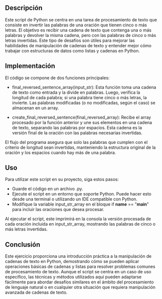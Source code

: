 ## Descripción

Este script de Python se centra en una tarea de procesamiento de texto que consiste en invertir las palabras de una oración que tienen cinco o más letras. El objetivo es recibir una cadena de texto que contenga una o más palabras y devolver la misma cadena, pero con las palabras de cinco o más letras invertidas. Este tipo de desafíos son útiles para mejorar las habilidades de manipulación de cadenas de texto y entender mejor cómo trabajar con estructuras de datos como listas y cadenas en Python.

## Implementación

El código se compone de dos funciones principales:

* final_reversed_sentence_array(input_str): Esta función toma una cadena de texto como entrada y la divide en palabras. Luego, verifica la longitud de cada palabra; si una palabra tiene cinco o más letras, la invierte. Las palabras modificadas (o no modificadas, según el caso) se almacenan en un array.

* create_final_reversed_sentence(final_reversed_array): Recibe el array procesado por la función anterior y une sus elementos en una cadena de texto, separando las palabras por espacios. Esta cadena es la versión final de la oración con las palabras necesarias invertidas.

El flujo del programa asegura que solo las palabras que cumplen con el criterio de longitud sean invertidas, manteniendo la estructura original de la oración y los espacios cuando hay más de una palabra.

## Uso

Para utilizar este script en su proyecto, siga estos pasos:

* Guarde el código en un archivo .py.
* Ejecute el script en un entorno que soporte Python. Puede hacer esto desde una terminal o utilizando un IDE compatible con Python.
* Modifique la variable input_str_array en el bloque if __name__ == "__main__" para incluir las oraciones que desea procesar.

Al ejecutar el script, este imprimirá en la consola la versión procesada de cada oración incluida en input_str_array, mostrando las palabras de cinco o más letras invertidas.

## Conclusión

Este ejercicio proporciona una introducción práctica a la manipulación de cadenas de texto en Python, demostrando cómo se pueden aplicar operaciones básicas de cadenas y listas para resolver problemas comunes de procesamiento de texto. Aunque el script se centra en un caso de uso específico, las técnicas y métodos utilizados aquí pueden adaptarse fácilmente para abordar desafíos similares en el ámbito del procesamiento de lenguaje natural o en cualquier otra situación que requiera manipulación avanzada de cadenas de texto.
